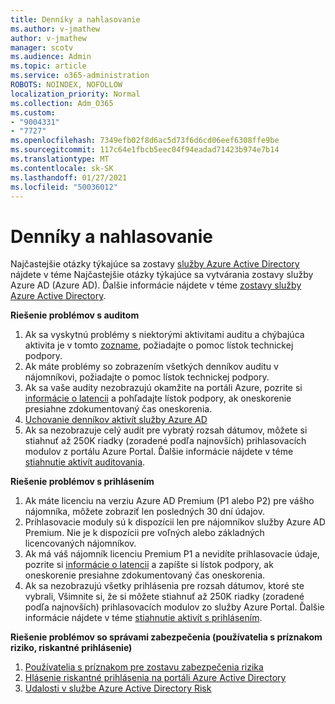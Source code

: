 ```yaml
---
title: Denníky a nahlasovanie
ms.author: v-jmathew
author: v-jmathew
manager: scotv
ms.audience: Admin
ms.topic: article
ms.service: o365-administration
ROBOTS: NOINDEX, NOFOLLOW
localization_priority: Normal
ms.collection: Adm_O365
ms.custom:
- "9004331"
- "7727"
ms.openlocfilehash: 7349efb02f8d6ac5d73f6d6cd06eef6308ffe9be
ms.sourcegitcommit: 117c64e1fbcb5eec04f94eadad71423b974e7b14
ms.translationtype: MT
ms.contentlocale: sk-SK
ms.lasthandoff: 01/27/2021
ms.locfileid: "50036012"
---
```

# <a name="logs-and-reporting"></a>Denníky a nahlasovanie

Najčastejšie otázky týkajúce sa zostavy [služby Azure Active Directory](https://docs.microsoft.com/azure/active-directory/active-directory-reporting-faq) nájdete v téme Najčastejšie otázky týkajúce sa vytvárania zostavy služby Azure AD (Azure AD). Ďalšie informácie nájdete v téme [zostavy služby Azure Active Directory](https://docs.microsoft.com/azure/active-directory/reports-monitoring/overview-reports).

**Riešenie problémov s auditom**

1. Ak sa vyskytnú problémy s niektorými aktivitami auditu a chýbajúca aktivita je v tomto [zozname](https://docs.microsoft.com/azure/active-directory/reports-monitoring/reference-audit-activities), požiadajte o pomoc lístok technickej podpory.
2. Ak máte problémy so zobrazením všetkých denníkov auditu v nájomníkovi, požiadajte o pomoc lístok technickej podpory.
3. Ak sa vaše audity nezobrazujú okamžite na portáli Azure, pozrite si [informácie o latencii](https://docs.microsoft.com/azure/active-directory/reports-monitoring/reference-reports-latencies) a pohľadajte lístok podpory, ak oneskorenie presiahne zdokumentovaný čas oneskorenia.
4. [Uchovanie denníkov aktivít služby Azure AD](https://docs.microsoft.com/azure/active-directory/reports-monitoring/reference-reports-data-retention)
5. Ak sa nezobrazuje celý audit pre vybratý rozsah dátumov, môžete si stiahnuť až 250K riadky (zoradené podľa najnovších) prihlasovacích modulov z portálu Azure Portal. Ďalšie informácie nájdete v téme [stiahnutie aktivít auditovania](https://docs.microsoft.com/azure/active-directory/reports-monitoring/quickstart-download-audit-report).

**Riešenie problémov s prihlásením**

1. Ak máte licenciu na verziu Azure AD Premium (P1 alebo P2) pre vášho nájomníka, môžete zobraziť len posledných 30 dní údajov.
2. Prihlasovacie moduly sú k dispozícii len pre nájomníkov služby Azure AD Premium. Nie je k dispozícii pre voľných alebo základných licencovaných nájomníkov.
3. Ak má váš nájomník licenciu Premium P1 a nevidíte prihlasovacie údaje, pozrite si [informácie o latencii](https://docs.microsoft.com/azure/active-directory/reports-monitoring/reference-reports-latencies) a zapíšte si lístok podpory, ak oneskorenie presiahne zdokumentovaný čas oneskorenia.
4. Ak sa nezobrazujú všetky prihlásenia pre rozsah dátumov, ktoré ste vybrali, Všimnite si, že si môžete stiahnuť až 250K riadky (zoradené podľa najnovších) prihlasovacích modulov zo služby Azure Portal. Ďalšie informácie nájdete v téme [stiahnutie aktivít s prihlásením](https://docs.microsoft.com/azure/active-directory/reports-monitoring/concept-sign-ins#download-sign-in-activities).

**Riešenie problémov so správami zabezpečenia (používatelia s príznakom riziko, riskantné prihlásenie)**

1. [Používatelia s príznakom pre zostavu zabezpečenia rizika](https://docs.microsoft.com/azure/active-directory/reports-monitoring/concept-user-at-risk)
2. [Hlásenie riskantné prihlásenia na portáli Azure Active Directory](https://docs.microsoft.com/azure/active-directory/reports-monitoring/concept-risky-sign-ins)
3. [Udalosti v službe Azure Active Directory Risk](https://docs.microsoft.com/azure/active-directory/reports-monitoring/concept-risk-events)
